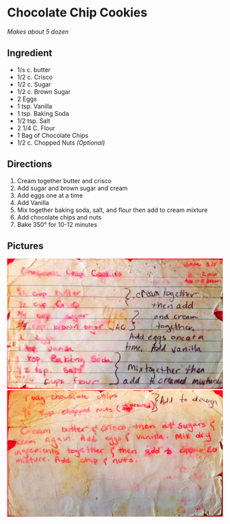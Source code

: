 Chocolate Chip Cookies
========================================================
*Makes about 5 dozen*

Ingredient
----------------------------------------------------------
* 1/s c. butter
* 1/2 c. Crisco
* 1/2 c. Sugar
* 1/2 c. Brown Sugar
* 2 Eggs
* 1 tsp. Vanilla
* 1 tsp. Baking Soda
* 1/2 tsp. Salt
* 2 1/4 C. Flour 
* 1 Bag of Chocolate Chips
* 1/2 c. Chopped Nuts *(Optional)*

Directions
------------------------------------
1. Cream together butter and crisco
2. Add sugar and brown sugar and cream
3. Add eggs one at a time
4. Add Vanilla
5. Mix together baking soda, salt, and flour then add to cream mixture
6. Add chocolate chips and nuts
7. Bake 350° for 10-12 minutes


Pictures
-------------------------------------------------
![Original Recipe, Part 1](./imgs/chocolate_chip_cookies-1.jpg "Original Recipe, Part 1")
![Original Recipe, Part 2](./imgs/chocolate_chip_cookies-2.jpg "Original Recipe, Part 2")


